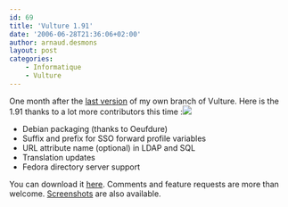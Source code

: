```yaml
---
id: 69
title: 'Vulture 1.91'
date: '2006-06-28T21:36:06+02:00'
author: arnaud.desmons
layout: post
categories:
    - Informatique
    - Vulture
---
```


One month after the [last version](http://arnaud.desmons.free.fr/wordpress/?p=41) of my own branch of Vulture. Here is the 1.91 thanks to a lot more contributors this time :![](/img/openlogo-nd-50.png)

- Debian packaging (thanks to Oeufdure)
- Suffix and prefix for SSO forward profile variables
- URL attribute name (optional) in LDAP and SQL
- Translation updates
- Fedora directory server support

You can download it [here](http://arnaud.desmons.free.fr/wordpress/?page_id=25). Comments and feature requests are more than welcome. [Screenshots](http://arnaud.desmons.free.fr/wordpress/?page_id=26) are also available.